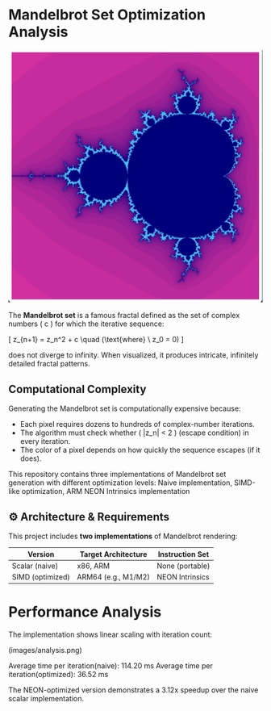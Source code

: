 # Mandelbrot Set Optimization Analysis

![Mandelbrot Set](images/mandelbrot_set.png)

The **Mandelbrot set** is a famous fractal defined as the set of complex numbers \( c \) for which the iterative sequence:

\[
z_{n+1} = z_n^2 + c \quad (\text{where} \ z_0 = 0)
\]

does not diverge to infinity. When visualized, it produces intricate, infinitely detailed fractal patterns.

## Computational Complexity

Generating the Mandelbrot set is computationally expensive because:

- Each pixel requires dozens to hundreds of complex-number iterations.
- The algorithm must check whether \( |z_n| < 2 \) (escape condition) in every iteration.
- The color of a pixel depends on how quickly the sequence escapes (if it does).

This repository contains three implementations of Mandelbrot set generation with different optimization levels: Naive implementation, SIMD-like optimization, ARM NEON Intrinsics implementation

## ⚙️ Architecture & Requirements

This project includes **two implementations** of Mandelbrot rendering:

| Version             | Target Architecture | Instruction Set        |
|---------------------|---------------------|------------------------|
| Scalar (naive)      | x86, ARM            | None (portable)        |
| SIMD (optimized)    | ARM64 (e.g., M1/M2) | NEON Intrinsics        |


# Performance Analysis

The implementation shows linear scaling with iteration count:

(images/analysis.png)

Average time per iteration(naive): 114.20 ms
Average time per iteration(optimized): 36.52 ms

The NEON-optimized version demonstrates a 3.12x speedup over the naive scalar implementation.



